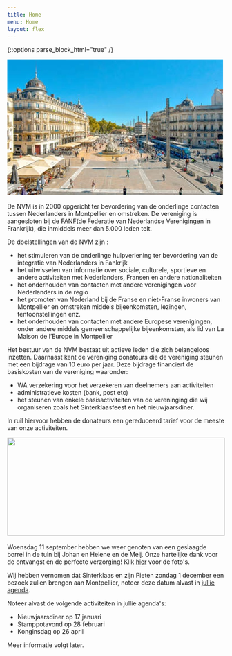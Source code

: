 ```yaml
---
title: Home
menu: Home
layout: flex
---
```


{::options parse_block_html="true" /}

<div class="col2">

![Place de la Comedie](/assets/images/site/Place-de-la-comedie_format_380x270.jpg)

De NVM is in 2000 opgericht ter bevordering van de onderlinge contacten tussen Nederlanders in Montpellier en omstreken. De vereniging is aangesloten bij de [FANF](http://www.fanf.fr)(de Federatie van Nederlandse Verenigingen in Frankrijk), die inmiddels meer dan 5.000 leden telt.

De doelstellingen van de NVM zijn :

- het stimuleren van de onderlinge hulpverlening ter bevordering van de integratie van Nederlanders in Fankrijk
- het uitwisselen van informatie over sociale, culturele, sportieve en andere activiteiten met Nederlanders, Fransen en andere nationaliteiten
- het onderhouden van contacten met andere verenigingen voor Nederlanders in de regio
- het promoten van Nederland bij de Franse en niet-Franse inwoners van Montpellier en omstreken middels bijeenkomsten, lezingen, tentoonstellingen enz.
- het onderhouden van contacten met andere Europese verenigingen, onder andere middels gemeenschappelijke bijeenkomsten, als lid van La Maison de l’Europe in Montpellier

Het bestuur van de NVM bestaat uit actieve leden die zich belangeloos inzetten. Daarnaast kent de vereniging donateurs die de vereniging steunen met een bijdrage van 10 euro per jaar. Deze bijdrage financiert de basiskosten van de vereniging waaronder:

- WA verzekering voor het verzekeren van deelnemers aan activiteiten
- administratieve kosten (bank, post etc)
- het steunen van enkele basisactiviteiten van de vereninging die wij organiseren zoals het Sinterklaasfeest en het nieuwjaarsdiner.

In ruil hiervoor hebben de donateurs een gereduceerd tarief voor de meeste van onze activiteiten.

</div>
<div class="col2">

<img src="https://albumizr.com/ia/d5b37e351442bb6a63e58f4e9c9d290d.jpg" width="100%" height="227">

Woensdag 11 september hebben we weer genoten van een geslaagde borrel in de tuin bij Johan en Helene en de Meij. Onze hartelijke dank voor de ontvangst en de perfecte verzorging! Klik [hier](/verslagen/2019-Borrel.html) voor de foto's.

Wij hebben vernomen dat Sinterklaas en zijn Pieten zondag 1 december een bezoek zullen brengen aan Montpellier, noteer deze datum alvast in [jullie agenda](https://calendar.google.com/calendar/b/1/r/eventedit/copy/Xzg5MmthYzlpOGwyNDJiYTY2c3E0NGI5azY5Mms2YjlwNzExazJiOWo4NHIzY2MxaDhjc2tjaDlvNjggNmcyODQyZzM0aTd0cWkydmI0bWl2NmZkMDhAZw).

Noteer alvast de volgende activiteiten in jullie agenda's:
- Nieuwjaarsdiner op 17 januari
- Stamppotavond op 28 februari
- Konginsdag op 26 april

Meer informatie volgt later.

</div>
